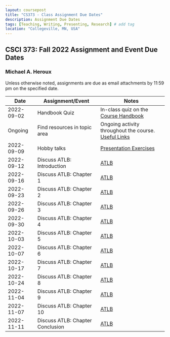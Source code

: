 ```yaml
---
layout: coursepost
title: "CS373 - Class Assignment Due Dates"
description: Assignment Due Dates
tags: [Teaching, Writing, Presenting, Research] # add tag
location: "Collegeville, MN, USA"
---
```


## CSCI 373: Fall 2022 Assignment and Event Due Dates

### Michael A. Heroux

Unless otherwise noted, assignments are due as email attachments by 11:59 pm on the specified date.

| **Date** | **Assignment/Event** | **Notes** |
| ---------- | --- | --- |
|2022-09-02 | Handbook Quiz | In-class quiz on the [Course Handbook](../CSCI373CourseHandbookLatestEdition.pdf) |
| Ongoing | Find resources in topic area | Ongoing activity throughout the course. [Useful Links](https://maherou.github.io/Teaching/files/CS373/CS373-Links/) |
| 2022-09-09 | Hobby talks | [Presentation Exercises](https://collegeville.github.io/Orator/PresentationsThatWork/) |
| 2022-09-12 | Discuss ATLB: Introduction | [ATLB](../ATLB-Discussion) |
| 2022-09-16 | Discuss ATLB: Chapter 1 | [ATLB](../ATLB-Discussion) |
| 2022-09-23 | Discuss ATLB: Chapter 2 | [ATLB](../ATLB-Discussion) |
| 2022-09-26 | Discuss ATLB: Chapter 3 | [ATLB](../ATLB-Discussion) |
| 2022-09-30 | Discuss ATLB: Chapter 4 | [ATLB](../ATLB-Discussion) |
| 2022-10-03 | Discuss ATLB: Chapter 5 | [ATLB](../ATLB-Discussion) |
| 2022-10-07 | Discuss ATLB: Chapter 6 | [ATLB](../ATLB-Discussion) |
| 2022-10-17 | Discuss ATLB: Chapter 7 | [ATLB](../ATLB-Discussion) |
| 2022-10-24 | Discuss ATLB: Chapter 8 | [ATLB](../ATLB-Discussion) |
| 2022-11-04 | Discuss ATLB: Chapter 9 | [ATLB](../ATLB-Discussion) |
| 2022-11-07 | Discuss ATLB: Chapter 10 | [ATLB](../ATLB-Discussion) |
| 2022-11-11 | Discuss ATLB: Chapter Conclusion | [ATLB](../ATLB-Discussion) |

